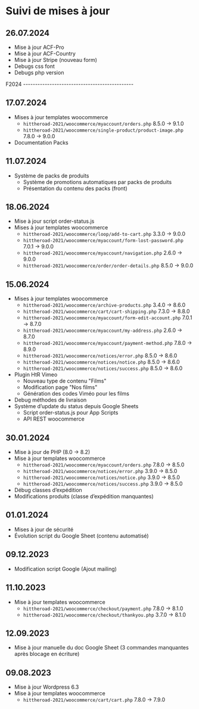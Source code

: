# Suivi de mises à jour

## 26.07.2024

* Mise à jour ACF-Pro
* Mise à jour ACF-Country
* Mise à jour Stripe (nouveau form)
* Debugs css font
* Debugs php version

F2024 ----------------------------------------------

## 17.07.2024

* Mises à jour templates woocommerce
  * `hittheroad-2021/woocommerce/myaccount/orders.php` 8.5.0 → 9.1.0
  * `hittheroad-2021/woocommerce/single-product/product-image.php` 7.8.0 → 9.0.0
* Documentation Packs

## 11.07.2024

* Système de packs de produits
  * Système de promotions automatiques par packs de produits
  * Présentation du contenu des packs (front)

## 18.06.2024

* Mise à jour script order-status.js
* Mises à jour templates woocommerce
  * `hittheroad-2021/woocommerce/loop/add-to-cart.php` 3.3.0 → 9.0.0
  * `hittheroad-2021/woocommerce/myaccount/form-lost-password.php` 7.0.1 → 9.0.0
  * `hittheroad-2021/woocommerce/myaccount/navigation.php` 2.6.0 → 9.0.0
  * `hittheroad-2021/woocommerce/order/order-details.php` 8.5.0 → 9.0.0

## 15.06.2024

* Mises à jour templates woocommerce
  * `hittheroad-2021/woocommerce/archive-products.php` 3.4.0 → 8.6.0
  * `hittheroad-2021/woocommerce/cart/cart-shipping.php` 7.3.0 → 8.8.0
  * `hittheroad-2021/woocommerce/myaccount/form-edit-account.php` 7.0.1 → 8.7.0
  * `hittheroad-2021/woocommerce/myaccount/my-address.php` 2.6.0 → 8.7.0
  * `hittheroad-2021/woocommerce/myaccount/payment-method.php` 7.8.0 → 8.9.0
  * `hittheroad-2021/woocommerce/notices/error.php` 8.5.0 → 8.6.0
  * `hittheroad-2021/woocommerce/notices/notice.php` 8.5.0 → 8.6.0
  * `hittheroad-2021/woocommerce/notices/success.php` 8.5.0 → 8.6.0
* Plugin HtR Vimeo
  * Nouveau type de contenu "Films"
  * Modification page "Nos films"
  * Génération des codes Viméo pour les films
* Debug méthodes de livraison
* Système d’update du status depuis Google Sheets
  * Script order-status.js pour App Scripts
  * API REST woocommerce

## 30.01.2024

* Mise à jour de PHP (8.0 → 8.2)
* Mise à jour templates woocommerce
  * `hittheroad-2021/woocommerce/myaccount/orders.php` 7.8.0 → 8.5.0
  * `hittheroad-2021/woocommerce/notices/error.php` 3.9.0 → 8.5.0
  * `hittheroad-2021/woocommerce/notices/notice.php` 3.9.0 → 8.5.0
  * `hittheroad-2021/woocommerce/notices/success.php` 3.9.0 → 8.5.0
* Débug classes d’expédition
* Modifications produits (classe d’expédition manquantes)

## 01.01.2024

* Mises à jour de sécurité
* Évolution script du Google Sheet (contenu automatisé)

## 09.12.2023

* Modification script Google (Ajout mailing)

## 11.10.2023

* Mise à jour templates woocommerce
  * `hittheroad-2021/woocommerce/checkout/payment.php` 7.8.0 → 8.1.0
  * `hittheroad-2021/woocommerce/checkout/thankyou.php` 3.7.0 → 8.1.0

## 12.09.2023

* Mise à jour manuelle du doc Google Sheet (3 commandes manquantes après blocage en écriture)

## 09.08.2023

* Mise à jour Wordpress 6.3
* Mise à jour templates woocommerce
  * `hittheroad-2021/woocommerce/cart/cart.php` 7.8.0 → 7.9.0
